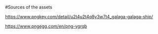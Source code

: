 #Sources of the assets

https://www.pngkey.com/detail/u2t4u2t4q8y3w7t4_galaga-galaga-ship/

https://www.pngegg.com/en/png-ygrqb
